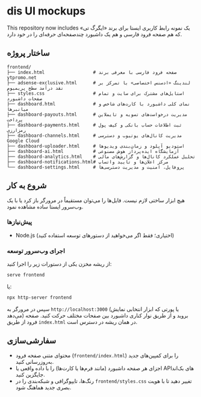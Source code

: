 # dis UI mockups

This repository now includes یک نمونه رابط کاربری ایستا برای برند «ایگرگ تی» که هم صفحه فرود فارسی و هم یک داشبورد چندصفحه‌ای حرفه‌ای را در خود دارد.

## ساختار پروژه

```
frontend/
├── index.html                  # صفحه فرود فارسی با معرفی برند ytpromo.net
├── adsense-exclusive.html      # لندینگ «ادسنس اختصاصی» با تمرکز بر نقد درآمد سطح پریمیوم
├── styles.css                  # استایل‌های مشترک برای سایت و تمام صفحات داشبورد
├── dashboard.html              # نمای کلی داشبورد با کارت‌های شاخص و میانبرها
├── dashboard-payouts.html      # مدیریت درخواست‌های تسویه و تایملاین پرداخت
├── dashboard-payments.html     # ثبت اطلاعات حساب بانکی و کیف پول رمزارزی
├── dashboard-channels.html     # مدیریت کانال‌های یوتیوب و دسترسی Google Cloud
├── dashboard-uploader.html     # استودیو آپلود و زمان‌بندی ویدیوها
├── dashboard-ai.html           # آزمایشگاه ایده‌پرداز هوش مصنوعی
├── dashboard-analytics.html    # تحلیل عملکرد کانال‌ها و گزارش‌های مالی
├── dashboard-notifications.html# مرکز اعلان‌ها و تایید واتساپ
└── dashboard-settings.html     # پروفایل، امنیت و مدیریت دسترسی‌ها
```

## شروع به کار

هیچ ابزار ساختی لازم نیست. فایل‌ها را می‌توان مستقیماً در مرورگر باز کرد یا با یک وب‌سرور ایستا ساده مشاهده نمود.

### پیش‌نیازها

- Node.js (اختیاری؛ فقط اگر می‌خواهید از دستورهای توسعه استفاده کنید)

### اجرای وب‌سرور توسعه

از ریشه مخزن یکی از دستورات زیر را اجرا کنید:

```bash
serve frontend
```

یا:

```bash
npx http-server frontend
```

سپس در مرورگر به `http://localhost:3000` (یا پورتی که ابزار انتخابی نمایش می‌دهد) بروید و از طریق نوار کناری داشبورد بین صفحات مختلف حرکت کنید. صفحه فرود از طریق `index.html` در همان ریشه در دسترس است.

## سفارشی‌سازی

- محتوای متنی صفحه فرود (`frontend/index.html`) را برای کمپین‌های جدید به‌روزرسانی کنید.
- اجزای هر صفحه داشبورد (مانند فرم‌ها یا کارت‌ها) را با داده واقعی یا APIهای بک‌اند جایگزین کنید.
- رنگ‌ها، تایپوگرافی و شبکه‌بندی را در `frontend/styles.css` تغییر دهید تا با هویت بصری جدید هماهنگ شود.
